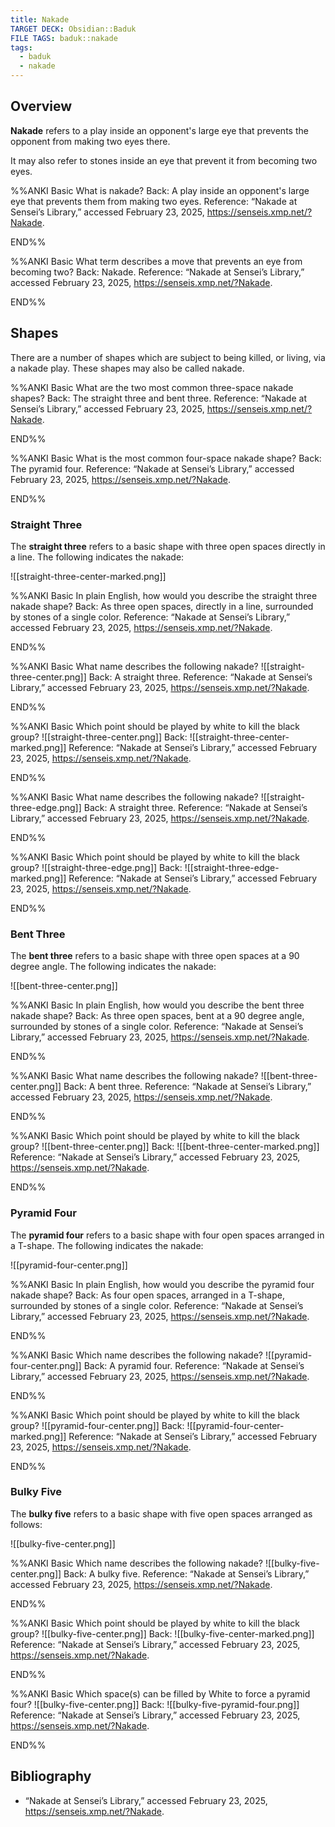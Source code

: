 ```yaml
---
title: Nakade
TARGET DECK: Obsidian::Baduk
FILE TAGS: baduk::nakade
tags:
  - baduk
  - nakade
---
```


## Overview

**Nakade** refers to a play inside an opponent's large eye that prevents the opponent from making two eyes there.

It may also refer to stones inside an eye that prevent it from becoming two eyes.

%%ANKI
Basic
What is nakade?
Back: A play inside an opponent's large eye that prevents them from making two eyes.
Reference: “Nakade at Sensei’s Library,” accessed February 23, 2025, https://senseis.xmp.net/?Nakade.
<!--ID: 1740344545635-->
END%%

%%ANKI
Basic
What term describes a move that prevents an eye from becoming two?
Back: Nakade.
Reference: “Nakade at Sensei’s Library,” accessed February 23, 2025, https://senseis.xmp.net/?Nakade.
<!--ID: 1740344545646-->
END%%

## Shapes

There are a number of shapes which are subject to being killed, or living, via a nakade play. These shapes may also be called nakade.

%%ANKI
Basic
What are the two most common three-space nakade shapes?
Back: The straight three and bent three.
Reference: “Nakade at Sensei’s Library,” accessed February 23, 2025, https://senseis.xmp.net/?Nakade.
<!--ID: 1741013698111-->
END%%

%%ANKI
Basic
What is the most common four-space nakade shape?
Back: The pyramid four.
Reference: “Nakade at Sensei’s Library,” accessed February 23, 2025, https://senseis.xmp.net/?Nakade.
<!--ID: 1741013698163-->
END%%

### Straight Three

The **straight three** refers to a basic shape with three open spaces directly in a line. The following indicates the nakade:

![[straight-three-center-marked.png]]

%%ANKI
Basic
In plain English, how would you describe the straight three nakade shape?
Back: As three open spaces, directly in a line, surrounded by stones of a single color.
Reference: “Nakade at Sensei’s Library,” accessed February 23, 2025, https://senseis.xmp.net/?Nakade.
<!--ID: 1740344545651-->
END%%

%%ANKI
Basic
What name describes the following nakade?
![[straight-three-center.png]]
Back: A straight three.
Reference: “Nakade at Sensei’s Library,” accessed February 23, 2025, https://senseis.xmp.net/?Nakade.
<!--ID: 1740344545657-->
END%%

%%ANKI
Basic
Which point should be played by white to kill the black group?
![[straight-three-center.png]]
Back:
![[straight-three-center-marked.png]]
Reference: “Nakade at Sensei’s Library,” accessed February 23, 2025, https://senseis.xmp.net/?Nakade.
<!--ID: 1740344545663-->
END%%

%%ANKI
Basic
What name describes the following nakade?
![[straight-three-edge.png]]
Back: A straight three.
Reference: “Nakade at Sensei’s Library,” accessed February 23, 2025, https://senseis.xmp.net/?Nakade.
<!--ID: 1740344545669-->
END%%

%%ANKI
Basic
Which point should be played by white to kill the black group?
![[straight-three-edge.png]]
Back:
![[straight-three-edge-marked.png]]
Reference: “Nakade at Sensei’s Library,” accessed February 23, 2025, https://senseis.xmp.net/?Nakade.
<!--ID: 1740344545676-->
END%%

### Bent Three

The **bent three** refers to a basic shape with three open spaces at a 90 degree angle. The following indicates the nakade:

![[bent-three-center.png]]

%%ANKI
Basic
In plain English, how would you describe the bent three nakade shape?
Back: As three open spaces, bent at a 90 degree angle, surrounded by stones of a single color.
Reference: “Nakade at Sensei’s Library,” accessed February 23, 2025, https://senseis.xmp.net/?Nakade.
<!--ID: 1740542770835-->
END%%

%%ANKI
Basic
What name describes the following nakade?
![[bent-three-center.png]]
Back: A bent three.
Reference: “Nakade at Sensei’s Library,” accessed February 23, 2025, https://senseis.xmp.net/?Nakade.
<!--ID: 1740542770918-->
END%%

%%ANKI
Basic
Which point should be played by white to kill the black group?
![[bent-three-center.png]]
Back:
![[bent-three-center-marked.png]]
Reference: “Nakade at Sensei’s Library,” accessed February 23, 2025, https://senseis.xmp.net/?Nakade.
<!--ID: 1740542770944-->
END%%

### Pyramid Four

The **pyramid four** refers to a basic shape with four open spaces arranged in a T-shape. The following indicates the nakade:

![[pyramid-four-center.png]]

%%ANKI
Basic
In plain English, how would you describe the pyramid four nakade shape?
Back: As four open spaces, arranged in a T-shape, surrounded by stones of a single color.
Reference: “Nakade at Sensei’s Library,” accessed February 23, 2025, https://senseis.xmp.net/?Nakade.
<!--ID: 1740542770966-->
END%%

%%ANKI
Basic
Which name describes the following nakade?
![[pyramid-four-center.png]]
Back: A pyramid four.
Reference: “Nakade at Sensei’s Library,” accessed February 23, 2025, https://senseis.xmp.net/?Nakade.
<!--ID: 1740542770969-->
END%%

%%ANKI
Basic
Which point should be played by white to kill the black group?
![[pyramid-four-center.png]]
Back:
![[pyramid-four-center-marked.png]]
Reference: “Nakade at Sensei’s Library,” accessed February 23, 2025, https://senseis.xmp.net/?Nakade.
<!--ID: 1740542770972-->
END%%

### Bulky Five

The **bulky five** refers to a basic shape with five open spaces arranged as follows:

![[bulky-five-center.png]]

%%ANKI
Basic
Which name describes the following nakade?
![[bulky-five-center.png]]
Back: A bulky five.
Reference: “Nakade at Sensei’s Library,” accessed February 23, 2025, https://senseis.xmp.net/?Nakade.
<!--ID: 1741013698170-->
END%%

%%ANKI
Basic
Which point should be played by white to kill the black group?
![[bulky-five-center.png]]
Back:
![[bulky-five-center-marked.png]]
Reference: “Nakade at Sensei’s Library,” accessed February 23, 2025, https://senseis.xmp.net/?Nakade.
<!--ID: 1741013698176-->
END%%

%%ANKI
Basic
Which space(s) can be filled by White to force a pyramid four?
![[bulky-five-center.png]]
Back:
![[bulky-five-pyramid-four.png]]
Reference: “Nakade at Sensei’s Library,” accessed February 23, 2025, https://senseis.xmp.net/?Nakade.
<!--ID: 1741013698182-->
END%%

## Bibliography

* “Nakade at Sensei’s Library,” accessed February 23, 2025, https://senseis.xmp.net/?Nakade.